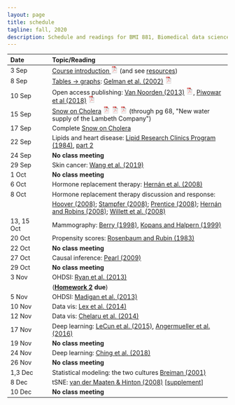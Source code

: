 ```yaml
---
layout: page
title: schedule
tagline: fall, 2020
description: Schedule and readings for BMI 881, Biomedical data science scholarly literature
---
```


| Date    | &nbsp;&nbsp;&nbsp;&nbsp;   | Topic/Reading  |
| :------ | -- | :----- |
| 3 Sep   |    | [Course introduction ![slides pdf](icons/pdf-icon.png)](slides/00_intro_slides.pdf) (and see [resources](resources.html)) |
| 8 Sep   |    | [Tables &rarr; graphs](slides/01a_gelman_slides.pdf): [Gelman et al. (2002)](https://doi.org/10.1198/000313002317572790) [![pdf logo](icons/pdf-icon.png)](http://courses.washington.edu/b572/public/Gelman2002.pdf) |
| 10 Sep  |    | Open access publishing: [Van Noorden (2013)](https://doi.org/10.1038/495426a) [![pdf logo](icons/pdf-icon.png)](https://www.nature.com/news/polopoly_fs/1.12676!/menu/main/topColumns/topLeftColumn/pdf/495426a.pdf), [Piwowar et al (2018)](https://doi.org/10.7717/peerj.4375) [![pdf logo](icons/pdf-icon.png)](https://peerj.com/articles/4375.pdf) |
| 15 Sep  |    | [Snow on Cholera](http://www.ph.ucla.edu/epi/snow/snowbook.html) [![pdf logo](icons/pdf-icon.png)](assets/snow_cholera.pdf) [![map 1](icons/pdf-icon.png)](https://www.ph.ucla.edu/epi/snow/snowmap1.pdf) [![map 2](icons/pdf-icon.png)](https://www.ph.ucla.edu/epi/snow/snowmap2.pdf) (through pg 68, "New water supply of the Lambeth Company") |
| 17 Sep  |    | Complete [Snow on Cholera](http://www.ph.ucla.edu/epi/snow/snowbook.html)
| 22 Sep  |    | Lipids and heart disease: [Lipid Research Clinics Program (1984)](https://doi.org/10.1001/jama.1984.03340270029025), [part 2](https://doi.org/10.1001/jama.1984.03340270043026) |
| 24 Sep  |    | **No class meeting** |
| 29 Sep  |    | Skin cancer: [Wang et al. (2019)](https://doi.org/10.1001/jamadermatol.2019.2335)
| 1 Oct   |    | **No class meeting** |
| 6 Oct   |    | Hormone replacement therapy: [Hern&aacute;n et al. (2008)](https://doi.org/10.1097/EDE.0b013e3181875e61) |
| 8 Oct   |    | Hormone replacement therapy discussion and response:
|         |    | [Hoover (2008)](https://doi.org/10.1097/EDE.0b013e318188e21d); [Stampfer (2008)](https://doi.org/10.1097/EDE.0b013e318188442e); [Prentice (2008)](https://doi.org/10.1097/EDE.0b013e318188e83b); [Hern&aacute;n and Robins (2008)](https://doi.org/10.1097/EDE.0b013e318188e85f); [Willett et al. (2008)](https://doi.org/10.1097/EDE.0b013e318188e84e) |
| 13, 15 Oct |  | Mammography: [Berry (1998)](https://doi.org/10.1093/jnci/90.19.1431), [Kopans and Halpern (1999)](https://doi.org/10.1093/jnci/91.4.382) |
| 20 Oct    |  | Propensity scores: [Rosenbaum and Rubin (1983)](http://doi.org/10.1093/biomet/70.1.41) |
| 22 Oct    |  | **No class meeting** |
| 27 Oct    |  | Causal inference: [Pearl (2009)](http://doi.org/10.1214/09-SS057)  |
| 29 Oct    |  | **No class meeting** |
| 3 Nov     |  | OHDSI: [Ryan et al. (2013)](https://doi.org/10.1038/psp.2013.52) |
|           |  | (**[Homework 2](homework2.html) due**)     |
| 5 Nov     |  | OHDSI: [Madigan et al. (2013)](https://doi.org/10.1093/aje/kwt010) |
| 10 Nov    |  | Data vis: [Lex et al. (2014)](https://doi.org/10.1109/TVCG.2014.2346248)
| 12 Nov    |  | Data vis: [Chelaru et al. (2014)](https://doi.org/10.1038/nmeth.3038) |
| 17 Nov    |  | Deep learning: [LeCun et al. (2015)](https://doi.org/10.1038/nature14539), [Angermueller et al. (2016)](https://doi.org/10.15252/msb.20156651)
| 19 Nov    |  | **No class meeting** |
| 24 Nov    |  | Deep learning: [Ching et al. (2018)](https://doi.org/10.1098/rsif.2017.0387) |
| 26 Nov    |  | **No class meeting** |
| 1,3 Dec   |  | Statistical modeling: the two cultures [Breiman (2001)](https://doi.org/10.1214/ss/1009213726) |
| 8 Dec     |  | tSNE: [van der Maaten & Hinton (2008)](http://www.jmlr.org/papers/volume9/vandermaaten08a/vandermaaten08a.pdf) \[[supplement](https://lvdmaaten.github.io/publications/misc/Supplement_JMLR_2008.pdf)\] |
| 10 Dec    |  | **No class meeting** |

